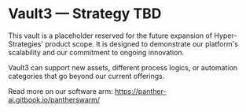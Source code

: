 # Vault3 — Strategy TBD

This vault is a placeholder reserved for the future expansion of Hyper-Strategies' product scope. It is designed to demonstrate our platform's scalability and our commitment to ongoing innovation.

Vault3 can support new assets, different process logics, or automation categories that go beyond our current offerings.

Read more on our software arm: https://panther-ai.gitbook.io/pantherswarm/ 